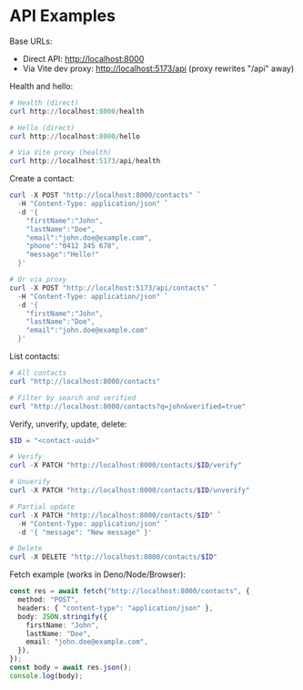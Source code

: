 # API Examples

Base URLs:

- Direct API: <http://localhost:8000>
- Via Vite dev proxy: <http://localhost:5173/api> (proxy rewrites "/api" away)

Health and hello:

```powershell
# Health (direct)
curl http://localhost:8000/health

# Hello (direct)
curl http://localhost:8000/hello

# Via Vite proxy (health)
curl http://localhost:5173/api/health
```

Create a contact:

```powershell
curl -X POST "http://localhost:8000/contacts" `
  -H "Content-Type: application/json" `
  -d '{
    "firstName":"John",
    "lastName":"Doe",
    "email":"john.doe@example.com",
    "phone":"0412 345 678",
    "message":"Hello!"
  }'

# Or via proxy
curl -X POST "http://localhost:5173/api/contacts" `
  -H "Content-Type: application/json" `
  -d '{
    "firstName":"John",
    "lastName":"Doe",
    "email":"john.doe@example.com"
  }'
```

List contacts:

```powershell
# All contacts
curl "http://localhost:8000/contacts"

# Filter by search and verified
curl "http://localhost:8000/contacts?q=john&verified=true"
```

Verify, unverify, update, delete:

```powershell
$ID = "<contact-uuid>"

# Verify
curl -X PATCH "http://localhost:8000/contacts/$ID/verify"

# Unverify
curl -X PATCH "http://localhost:8000/contacts/$ID/unverify"

# Partial update
curl -X PATCH "http://localhost:8000/contacts/$ID" `
  -H "Content-Type: application/json" `
  -d '{ "message": "New message" }'

# Delete
curl -X DELETE "http://localhost:8000/contacts/$ID"
```

Fetch example (works in Deno/Node/Browser):

```ts
const res = await fetch("http://localhost:8000/contacts", {
  method: "POST",
  headers: { "content-type": "application/json" },
  body: JSON.stringify({
    firstName: "John",
    lastName: "Doe",
    email: "john.doe@example.com",
  }),
});
const body = await res.json();
console.log(body);
```
